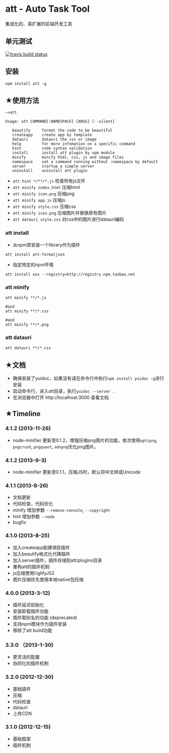 att - Auto Task Tool
=====
集成化的、易扩展的前端开发工具


单元测试
------
[![travis build status](https://api.travis-ci.org/colorhook/att.png)](https://www.travis-ci.org/colorhook/att)

安装
------

```shell
npm install att -g
```

★使用方法
--------

```shell
~>att

Usage: att COMMAND[:NAMESPACE] [ARGS] [--silent]

   beautify     format the code to be beautiful
   createapp    create app by template
   datauri      datauri the css or image
   help         for more infomation on a specific command
   hint         code syntax validation
   install      install att plugin by npm module
   minify       minify html, css, js and image files
   namespace    set a command running without :namespace by default
   server       startup a simple server
   uninstall    uninstall att plugin

```

* `att hint */**/*.js` 检查所有js文件
* `att minify index.html`  压缩html
* `att minify icon.png`  压缩png
* `att minify app.js`  压缩js
* `att minify style.css`  压缩css
* `att minify icon.png` 压缩图片并替换原有图片
* `att datauri style.css`  对css中的图片进行datauri编码



### att install


* 从npm库安装一个library作为插件

```
att install att-formatjson
```


* 指定特定的npm环境

```
att install xxx --registry=http://registry.npm.taobao.net
```

### att minify

```
att minify **/*.js

#and
att minify **/*.css

#and
att minify **/*.png
```

### att datauri

```
att datauri **/*.css
```

★文档
--------
- 确保安装了yuidoc，如果没有请在命令行中执行`npm install yuidoc -g`进行安装
- 启动命令行，进入att目录，执行`yuidoc --server .`
- 在浏览器中打开 http://localhost:3000 查看文档


★Timeline
----------------

### 4.1.2 (2013-11-26)
* node-minifier 更新至0.1.2，增强压缩png图片的功能，依次使用`optipng`, `pngcrush`, `pngquant`, `advpng`优化png图片。

### 4.1.2 (2013-9-3)
* node-minifier 更新至0.1.1，压缩JS时，默认将中文转成Unicode

### 4.1.1 (2013-8-26)
* 文档更新
* 代码检查，代码优化
* minify 增加参数 `--remove-console`, `--copyright`
* hint 增加参数 `--node`
* bugfix

### 4.1.0 (2013-8-25)
* 加入createapp創建項目插件
* 加入beautify格式化代碼插件
* 加入server插件，插件存储到att/plugins目录
* 重构att的插件机制
* js压缩使用UglifyJS2
* 图片压缩优先使用本地native包压缩

### 4.0.0 (2013-3-12)
* 插件延迟初始化
* 安装卸载插件功能
* 插件取别名的功能 (deprecated)
* 支持npm模块作为插件安装
* 移除了att build功能

### 3.3.0 （2013-1-30)

* 更灵活的配置
* 协同化的插件机制

### 3.2.0 (2012-12-30)

* 基础插件
* 压缩
* 代码检查
* datauri
* 上传CDN

### 3.1.0 (2012-12-15)

* 基础框架
* 插件机制